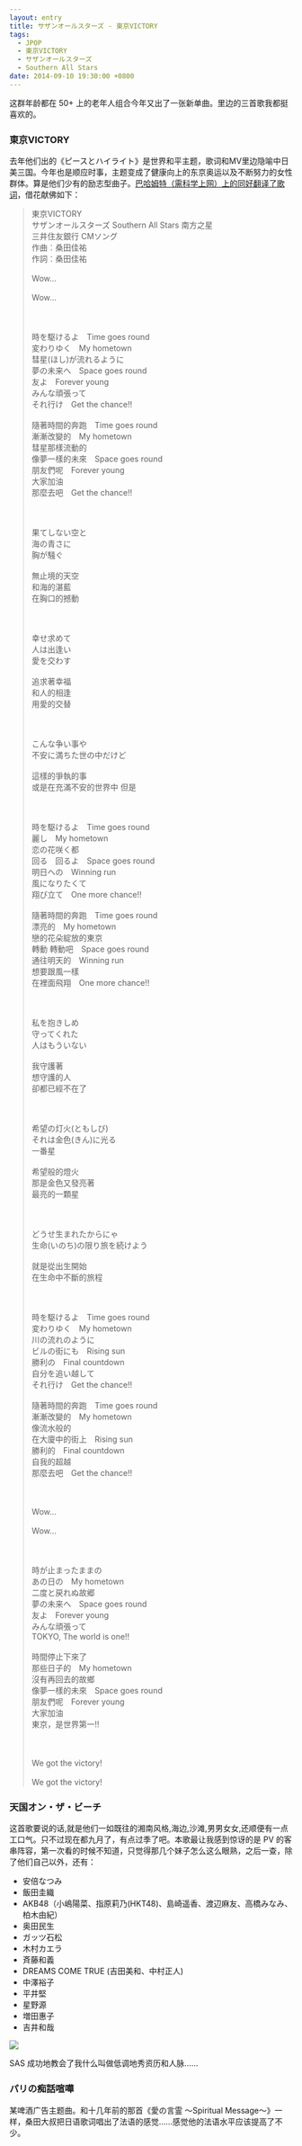 ```yaml
---
layout: entry
title: サザンオールスターズ - 東京VICTORY
tags: 
  - JPOP
  - 東京VICTORY
  - サザンオールスターズ
  - Southern All Stars
date: 2014-09-10 19:30:00 +0800
---
```

这群年龄都在 50+ 上的老年人组合今年又出了一张新单曲。里边的三首歌我都挺喜欢的。

### 東京VICTORY

去年他们出的《ピースとハイライト》是世界和平主题，歌词和MV里边隐喻中日美三国。今年也是顺应时事，主题变成了健康向上的东京奥运以及不断努力的女性群体。算是他们少有的励志型曲子。[巴哈姆特（需科学上网）上的同好翻译了歌词](http://home.gamer.com.tw/creationDetail.php?sn=2583863)，借花献佛如下：

<blockquote>
東京VICTORY
<br>サザンオールスターズ  Southern All Stars  南方之星
<br>三井住友銀行 CMソング
<br>作曲︰桑田佳祐
<br>作詞︰桑田佳祐
<br>
<br>Wow…
<br>
<br>Wow…
<br>
<br>
<br>
<br>時を駆けるよ　Time goes round
<br>変わりゆく　My hometown
<br>彗星(ほし)が流れるように
<br>夢の未来へ　Space goes round
<br>友よ　Forever young
<br>みんな頑張って
<br>それ行け　Get the chance!!
<br>
<br>隨著時間的奔跑　Time goes round
<br>漸漸改變的　My hometown
<br>彗星那樣流動的
<br>像夢一樣的未來　Space goes round
<br>朋友們呢　Forever young
<br>大家加油
<br>那麼去吧　Get the chance!!
<br>
<br>
<br>
<br>果てしない空と
<br>海の青さに
<br>胸が騒ぐ
<br>
<br>無止境的天空
<br>和海的湛藍
<br>在胸口的撼動
<br>
<br>
<br>
<br>幸せ求めて
<br>人は出逢い
<br>愛を交わす
<br>
<br>追求著幸福
<br>和人的相逢
<br>用愛的交替
<br>
<br>
<br>
<br>こんな争い事や
<br>不安に満ちた世の中だけど
<br>
<br>這樣的爭執的事
<br>或是在充滿不安的世界中 但是
<br>
<br>
<br>
<br>時を駆けるよ　Time goes round
<br>麗し　My hometown
<br>恋の花咲く都
<br>回る　回るよ　Space goes round
<br>明日への　Winning run
<br>風になりたくて
<br>翔び立て　One more chance!!
<br>
<br>隨著時間的奔跑　Time goes round
<br>漂亮的　My hometown
<br>戀的花朵綻放的東京
<br>轉動 轉動吧　Space goes round
<br>通往明天的　Winning run
<br>想要跟風一樣
<br>在裡面飛翔　One more chance!!
<br>
<br>
<br>
<br>私を抱きしめ
<br>守ってくれた
<br>人はもういない
<br>
<br>我守護著
<br>想守護的人
<br>卻都已經不在了
<br>
<br>
<br>
<br>希望の灯火(ともしび)
<br>それは金色(きん)に光る
<br>一番星
<br>
<br>希望般的燈火
<br>那是金色又發亮著
<br>最亮的一顆星
<br>
<br>
<br>
<br>どうせ生まれたからにゃ
<br>生命(いのち)の限り旅を続けよう
<br>
<br>就是從出生開始
<br>在生命中不斷的旅程
<br>
<br>
<br>
<br>時を駆けるよ　Time goes round
<br>変わりゆく　My hometown
<br>川の流れのように
<br>ビルの街にも　Rising sun
<br>勝利の　Final countdown
<br>自分を追い越して
<br>それ行け　Get the chance!!
<br>
<br>隨著時間的奔跑　Time goes round
<br>漸漸改變的　My hometown
<br>像流水般的
<br>在大廈中的街上　Rising sun
<br>勝利的　Final countdown
<br>自我的超越
<br>那麼去吧　Get the chance!!
<br>
<br>
<br>
<br>Wow…
<br>
<br>Wow…
<br>
<br>
<br>
<br>時が止まったままの
<br>あの日の　My hometown
<br>二度と戻れぬ故郷
<br>夢の未来へ　Space goes round
<br>友よ　Forever young
<br>みんな頑張って
<br>TOKYO, The world is one!!
<br>
<br>時間停止下來了
<br>那些日子的　My hometown
<br>沒有再回去的故鄉
<br>像夢一樣的未來　Space goes round
<br>朋友們呢　Forever young
<br>大家加油
<br>東京，是世界第一!!
<br>
<br>
<br>
<br>We got the victory!
<br>
<br>We got the victory!
</blockquote>

### 天国オン・ザ・ビーチ
这首歌要说的话,就是他们一如既往的湘南风格,海边,沙滩,男男女女,还顺便有一点工口气。只不过现在都九月了，有点过季了吧。本歌最让我感到惊讶的是 PV 的客串阵容，第一次看的时候不知道，只觉得那几个妹子怎么这么眼熟，之后一查，除了他们自己以外，还有：

- 安倍なつみ
- 飯田圭織
- AKB48（小嶋陽菜、指原莉乃(HKT48)、島崎遥香、渡辺麻友、高橋みなみ、柏木由紀）
- 奥田民生
- ガッツ石松
- 木村カエラ
- 斉藤和義
- DREAMS COME TRUE (吉田美和、中村正人)
- 中澤裕子
- 平井堅
- 星野源
- 増田惠子
- 吉井和哉

<image class="ui image" src="{{ site.url }}/image/Southern All Stars - Tengoku on the Beach [1440x1080 h264 M-ON! HD].ts_snapshot_02.38_[2014.08.23_15.12.09].jpg"></image>

SAS 成功地教会了我什么叫做低调地秀资历和人脉……

### パリの痴話喧嘩
某啤酒广告主题曲。和十几年前的那首《愛の言霊 〜Spiritual Message〜》一样，桑田大叔把日语歌词唱出了法语的感觉……感觉他的法语水平应该提高了不少。